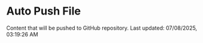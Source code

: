 # Auto Push File

Content that will be pushed to GitHub repository.
Last updated: 07/08/2025, 03:19:26 AM
